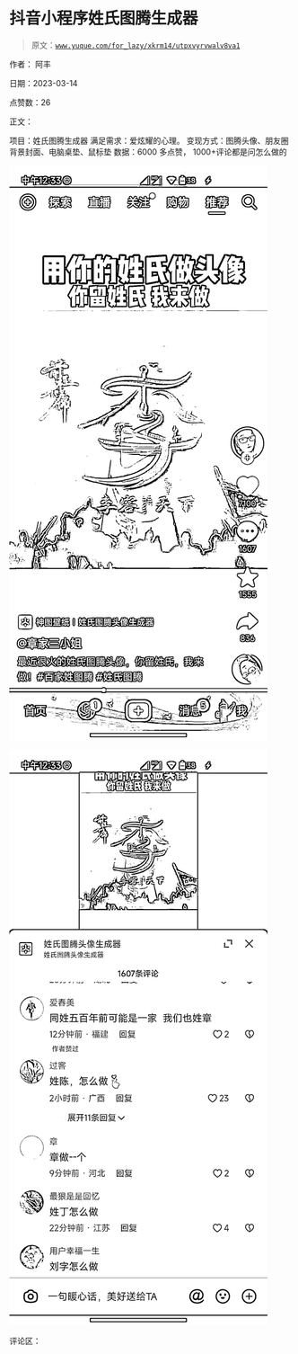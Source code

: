# 抖音小程序姓氏图腾生成器

> 原文：[`www.yuque.com/for_lazy/xkrm14/utpxvyrvwalv8va1`](https://www.yuque.com/for_lazy/xkrm14/utpxvyrvwalv8va1)

作者： 阿丰

日期：2023-03-14

点赞数：26

正文：

项目：姓氏图腾生成器 满足需求：爱炫耀的心理。 变现方式：图腾头像、朋友圈背景封面、电脑桌垫、鼠标垫 数据：6000 多点赞， 1000+评论都是问怎么做的

![](img/ef6860c17fbc8d98871d00bf07f23d3f.png)  

![](img/8eab6c9429b2833ce5218cdde170eb22.png)  

评论区：



